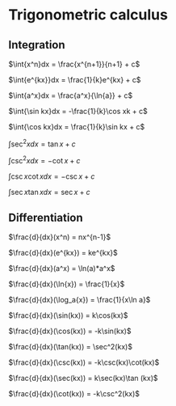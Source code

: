 # Trigonometric calculus

## Integration
$\int{x^n}dx = \frac{x^{n+1}}{n+1} + c$ 

$\int{e^{kx}}dx = \frac{1}{k}e^{kx} + c$  

$\int{a^x}dx = \frac{a^x}{\ln{a}} + c$  

$\int{\sin kx}dx = -\frac{1}{k}\cos xk + c$  

$\int{\cos kx}dx = \frac{1}{k}\sin kx + c$  

$\int{\sec^2x}dx = \tan x + c$  

$\int{\csc^2x}dx = -\cot x + c$  

$\int{\csc x \cot x }dx = -\csc x + c$  

$\int{\sec x \tan x}dx = \sec x + c$

## Differentiation


$\frac{d}{dx}(x^n) = nx^{n-1}$

$\frac{d}{dx}(e^{kx}) = ke^{kx}$

$\frac{d}{dx}(a^x) = \ln(a)*a^x$

$\frac{d}{dx}(\ln{x}) = \frac{1}{x}$

$\frac{d}{dx}(\log_a{x}) = \frac{1}{x\ln a}$

$\frac{d}{dx}(\sin(kx)) = k\cos(kx)$

$\frac{d}{dx}(\cos(kx)) = -k\sin(kx)$

$\frac{d}{dx}(\tan(kx)) = \sec^2(kx)$

$\frac{d}{dx}(\csc(kx)) = -k\csc(kx)\cot(kx)$

$\frac{d}{dx}(\sec(kx)) = k\sec(kx)\tan
(kx)$

$\frac{d}{dx}(\cot(kx)) = -k\csc^2(kx)$



